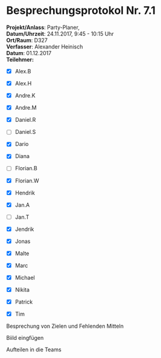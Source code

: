 # Besprechungsprotokol Nr. 7.1

**Projekt/Anlass**: Party-Planer,  
**Datum/Uhrzeit**: 24.11.2017, 9:45 - 10:15 Uhr  
**Ort/Raum**: D327  
**Verfasser**: Alexander Heinisch  
**Datum**: 01.12.2017  
**Teilehmer:**

- [x] Alex.B
- [x] Alex.H
- [x] Andre.K
- [x] Andre.M
- [x] Daniel.R
- [ ] Daniel.S
- [x] Dario
- [x] Diana
- [ ] Florian.B
- [x] Florian.W
- [x] Hendrik
- [x] Jan.A
- [ ] Jan.T
- [x] Jendrik
- [x] Jonas
- [x] Malte
- [x] Marc
- [x] Michael
- [x] Nikita
- [x] Patrick
- [x] Tim


Besprechung von Zielen und Fehlenden Mitteln

Biild eingfügen

Aufteilen in die Teams